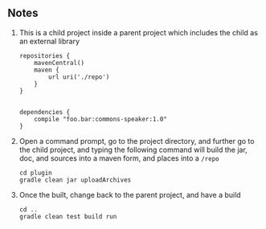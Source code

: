 ## Notes
1. This is a child project inside a parent project which includes the child as an external library

    ```       
    repositories {    
        mavenCentral()
        maven {
            url uri('./repo')
        }
    }
    
    
    dependencies {
        compile "foo.bar:commons-speaker:1.0"
    }
    ```
2. Open a command prompt, go to the project directory, and further go to the child project, and typing the following command will build the jar, doc, and sources into a maven form, and places into a `/repo`

    ```        
    cd plugin
    gradle clean jar uploadArchives        
    ```
3. Once the built, change back to the parent project, and have a build

    ```    
    cd ..
    gradle clean test build run         
    ``` 